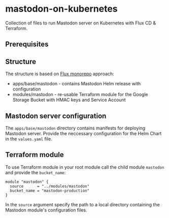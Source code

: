 # mastodon-on-kubernetes
Collection of files to run Mastodon server on Kubernetes with Flux CD & Terraform.

## Prerequisites


## Structure
The structure is based on [Flux monorepo](https://fluxcd.io/flux/guides/repository-structure/#monorepo) approach:
- apps/base/mastodon - contains Mastodon Helm release with configuration
- modules/mastodon - re-usable Terraform module for the Google Storage Bucket with HMAC keys and Service Account

## Mastodon server configuration
The `apps/base/mastodon` directory contains manifests for deploying Mastodon server. Provide the neccessary configuration for the Helm Chart in the `values.yaml` file.  

## Terraform module
To use Terraform module in your root module call the child module `mastodon` and provide the `bucket_name`: 
```
module "mastodon" {
  source      = "../modules/mastodon"
  bucket_name = "mastodon-production"
}
```
In the `source` argument specify the path to a local directory containing the Mastodon module's configuration files.
